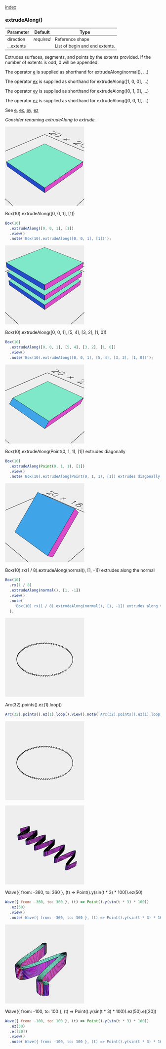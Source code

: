 [index](../../nb/api/index.md)
### extrudeAlong()
Parameter|Default|Type
---|---|---
|direction|_required_|Reference shape
|...extents||List of begin and end extents.

Extrudes surfaces, segments, and points by the extents provided.
If the number of extents is odd, 0 will be appended.

The operator [e](../../nb/api/e.md) is supplied as shorthand for extrudeAlong(normal(), ...)

The operator [ex](../../nb/api/ex.md) is supplied as shorthand for extrudeAlong([1, 0, 0], ...)

The operator [ey](../../nb/api/ey.md) is supplied as shorthand for extrudeAlong([0, 1, 0], ...)

The operator [ez](../../nb/api/ez.md) is supplied as shorthand for extrudeAlong([0, 0, 1], ...)

See [e](../../nb/api/e.nb), [ex](#https://raw.githubusercontent.com/jsxcad/JSxCAD/master/nb/api/ex.nb), [ey](#https://raw.githubusercontent.com/jsxcad/JSxCAD/master/nb/api/ey.nb), [ez](#https://raw.githubusercontent.com/jsxcad/JSxCAD/master/nb/api/ez.md)

_Consider renaming extrudeAlong to extrude._

![Image](extrudeAlong.md.$2.png)

Box(10).extrudeAlong([0, 0, 1], [1])

```JavaScript
Box(10)
  .extrudeAlong([0, 0, 1], [1])
  .view()
  .note('Box(10).extrudeAlong([0, 0, 1], [1])');
```

![Image](extrudeAlong.md.$3.png)

Box(10).extrudeAlong([0, 0, 1], [5, 4], [3, 2], [1, 0])

```JavaScript
Box(10)
  .extrudeAlong([0, 0, 1], [5, 4], [3, 2], [1, 0])
  .view()
  .note('Box(10).extrudeAlong([0, 0, 1], [5, 4], [3, 2], [1, 0])');
```

![Image](extrudeAlong.md.$4.png)

Box(10).extrudeAlong(Point(0, 1, 1), [1]) extrudes diagonally

```JavaScript
Box(10)
  .extrudeAlong(Point(0, 1, 1), [1])
  .view()
  .note('Box(10).extrudeAlong(Point(0, 1, 1), [1]) extrudes diagonally');
```

![Image](extrudeAlong.md.$5.png)

Box(10).rx(1 / 8).extrudeAlong(normal(), [1, -1]) extrudes along the normal

```JavaScript
Box(10)
  .rx(1 / 8)
  .extrudeAlong(normal(), [1, -1])
  .view()
  .note(
    'Box(10).rx(1 / 8).extrudeAlong(normal(), [1, -1]) extrudes along the normal'
  );
```

![Image](extrudeAlong.md.$6.png)

Arc(32).points().ez(1).loop()

```JavaScript
Arc(32).points().ez(1).loop().view().note(`Arc(32).points().ez(1).loop()`);
```

![Image](extrudeAlong.md.$7.png)

![Image](extrudeAlong.md.$8.png)

Wave({ from: -360, to: 360 }, (t) => Point().y(sin(t * 3) * 100)).ez(50)

```JavaScript
Wave({ from: -360, to: 360 }, (t) => Point().y(sin(t * 3) * 100))
  .ez(50)
  .view()
  .note(`Wave({ from: -360, to: 360 }, (t) => Point().y(sin(t * 3) * 100)).ez(50)`);
```

![Image](extrudeAlong.md.$9.png)

Wave({ from: -100, to: 100 }, (t) => Point().y(sin(t * 3) * 100)).ez(50).e([20])

```JavaScript
Wave({ from: -100, to: 100 }, (t) => Point().y(sin(t * 3) * 100))
  .ez(50)
  .e([20])
  .view()
  .note(`Wave({ from: -100, to: 100 }, (t) => Point().y(sin(t * 3) * 100)).ez(50).e([20])`);
```
